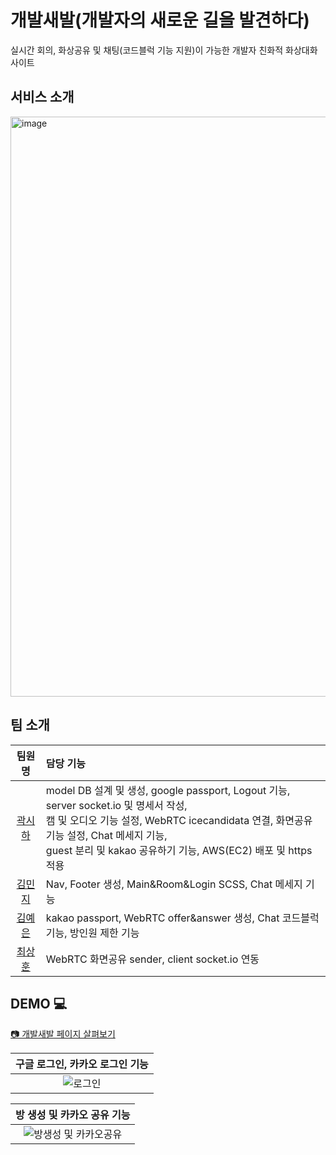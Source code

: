 # 개발새발(개발자의 새로운 길을 발견하다)
실시간 회의, 화상공유 및 채팅(코드블럭 기능 지원)이 가능한 개발자 친화적 화상대화 사이트 

## 서비스 소개
<img width="928" alt="image" src="https://user-images.githubusercontent.com/92668655/199934955-915e66db-f0fe-44d8-807d-8c30a40a7441.png">

## 팀 소개 
|팀원명|담당 기능|
|:-----:|:------|
|[ 곽시하 ](https://github.com/SashaGwak)|model DB 설계 및 생성, google passport, Logout 기능, server socket.io 및 명세서 작성,<br> 캠 및 오디오 기능 설정, WebRTC icecandidata 연결, 화면공유 기능 설정, Chat 메세지 기능,<br> guest 분리 및 kakao 공유하기 기능, AWS(EC2) 배포 및 https 적용|
|[ 김민지 ](https://github.com/mymj11)|Nav, Footer 생성, Main&Room&Login SCSS, Chat 메세지 기능|
|[ 김예은 ](https://github.com/kimyeaeun96)|kakao passport, WebRTC offer&answer 생성, Chat 코드블럭 기능, 방인원 제한 기능|
|[ 최상훈 ](https://github.com/choilettuce)|WebRTC 화면공유 sender, client socket.io 연동|

## DEMO 💻
[📷 개발새발 페이지 살펴보기](https://sihaha.monster:3000/)


|구글 로그인, 카카오 로그인 기능|
|:--:|
|![로그인](https://user-images.githubusercontent.com/92668655/199899326-78c6ede5-e87a-4367-9298-868d4a4764e9.gif)|


|방 생성 및 카카오 공유 기능|
|:--:|
|![방생성 및 카카오공유](https://user-images.githubusercontent.com/92668655/199902130-8eb8b905-4c5c-455c-aea7-2d04b7a24d3e.gif)|
